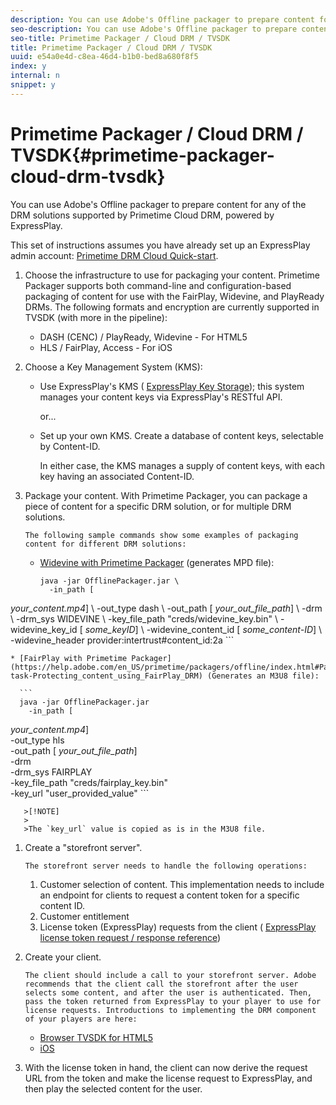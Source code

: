 ```yaml
---
description: You can use Adobe's Offline packager to prepare content for any of the DRM solutions supported by Primetime Cloud DRM, powered by ExpressPlay.
seo-description: You can use Adobe's Offline packager to prepare content for any of the DRM solutions supported by Primetime Cloud DRM, powered by ExpressPlay.
seo-title: Primetime Packager / Cloud DRM / TVSDK
title: Primetime Packager / Cloud DRM / TVSDK
uuid: e54a0e4d-c8ea-46d4-b1b0-bed8a680f8f5
index: y
internal: n
snippet: y
---
```


# Primetime Packager / Cloud DRM / TVSDK{#primetime-packager-cloud-drm-tvsdk}

You can use Adobe's Offline packager to prepare content for any of the DRM solutions supported by Primetime Cloud DRM, powered by ExpressPlay.

 This set of instructions assumes you have already set up an ExpressPlay admin account: [Primetime DRM Cloud Quick-start](../../../multi-drm-workflows/quick-start/quick-overview.md). 
1. Choose the infrastructure to use for packaging your content. Primetime Packager supports both command-line and configuration-based packaging of content for use with the FairPlay, Widevine, and PlayReady DRMs. The following formats and encryption are currently supported in TVSDK (with more in the pipeline):

    * DASH (CENC) / PlayReady, Widevine - For HTML5 
    * HLS / FairPlay, Access - For iOS

1. Choose a Key Management System (KMS):

    * Use ExpressPlay's KMS ( [ExpressPlay Key Storage](https://www.expressplay.com/developer/key-storage/)); this system manages your content keys via ExpressPlay's RESTful API.

      or... 
    
    * Set up your own KMS. Create a database of content keys, selectable by Content-ID.

       In either case, the KMS manages a supply of content keys, with each key having an associated Content-ID.

1. Package your content. With Primetime Packager, you can package a piece of content for a specific DRM solution, or for multiple DRM solutions.

       The following sample commands show some examples of packaging content for different DRM solutions:

    * [Widevine with Primetime Packager](https://help.adobe.com/en_US/primetime/packagers/offline/index.html#Packagers-task-Protecting_content_using_Widevine_DRM_for_DASH) (generates MPD file):     
    
      ```    
      java -jar OfflinePackager.jar \ 
        -in_path [ 
<i>your_content.mp4</i>] \ 
        -out_type dash \ 
        -out_path [ 
<i>your_out_file_path</i>] \ 
        -drm \ 
        -drm_sys WIDEVINE \ 
        -key_file_path "creds/widevine_key.bin" \ 
        -widevine_key_id [ 
<i>some_keyID</i>] \ 
        -widevine_content_id [ 
<i>some_content-ID</i>] \ 
        -widevine_header provider:intertrust#content_id:2a
      ```

    * [FairPlay with Primetime Packager](https://help.adobe.com/en_US/primetime/packagers/offline/index.html#Packagers-task-Protecting_content_using_FairPlay_DRM) (Generates an M3U8 file):     
    
      ```    
      java -jar OfflinePackager.jar  
        -in_path [ 
<i>your_content.mp4</i>]  
        -out_type hls  
        -out_path [ 
<i>your_out_file_path</i>]  
        -drm  
        -drm_sys FAIRPLAY  
        -key_file_path "creds/fairplay_key.bin"  
        -key_url "user_provided_value"
      ```

       >[!NOTE]
       >
       >The `key_url` value is copied as is in the M3U8 file.

1. Create a "storefront server".

       The storefront server needs to handle the following operations:

    1. Customer selection of content. This implementation needs to include an endpoint for clients to request a content token for a specific content ID. 
    1. Customer entitlement 
    1. License token (ExpressPlay) requests from the client ( [ExpressPlay license token request / response reference](../../../multi-drm-workflows/license-token-req-resp-ref/license-req-resp-overview.md))

1. Create your client.

       The client should include a call to your storefront server. Adobe recommends that the client call the storefront after the user selects some content, and after the user is authenticated. Then, pass the token returned from ExpressPlay to your player to use for license requests. Introductions to implementing the DRM component of your players are here:

    * [Browser TVSDK for HTML5](https://help.adobe.com/en_US/primetime/psdk/browser_tvsdk/index.html#PSDKs-reference-DRM_interface_overview) 
    * [iOS](https://help.adobe.com/en_US/primetime/psdk/ios/index.html#PSDKs-task-Enable_Apple_FairPlay_in_TVSDK_applications)

1. With the license token in hand, the client can now derive the request URL from the token and make the license request to ExpressPlay, and then play the selected content for the user.
